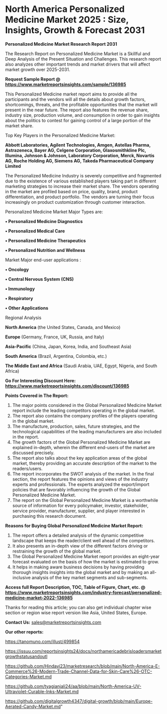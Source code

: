 # North America Personalized Medicine Market 2025 : Size, Insights, Growth & Forecast 2031

<strong>Personalized Medicine Market Research Report 2031</strong>

The Research Report on Personalized Medicine Market is a Skillful and Deep Analysis of the Present Situation and Challenges. This research report also analyzes other important trends and market drivers that will affect market growth over 2025-2031.

<strong>Request Sample Report @ <a href=https://www.marketreportsinsights.com/sample/136985>https://www.marketreportsinsights.com/sample/136985</a></strong>

This Personalized Medicine market report aims to provide all the participants and the vendors will all the details about growth factors, shortcomings, threats, and the profitable opportunities that the market will present in the near future. The report also features the revenue share, industry size, production volume, and consumption in order to gain insights about the politics to contest for gaining control of a large portion of the market share.

Top Key Players in the Personalized Medicine Market:

<strong>Abbott Laboratories, Agilent Technologies, Amgen, Astellas Pharma, Astrazeneca, Bayer AG, Celgene Corporation, Glaxosmithkline Plc, Illumina, Johnson & Johnson, Laboratory Corporation, Merck, Novartis AG, Roche Holding AG, Siemens AG, Takeda Pharmaceutical Company Limited</strong>

The Personalized Medicine Industry is severely competitive and fragmented due to the existence of various established players taking part in different marketing strategies to increase their market share. The vendors operating in the market are profiled based on price, quality, brand, product differentiation, and product portfolio. The vendors are turning their focus increasingly on product customization through customer interaction.

Personalized Medicine Market Major Types are:

<strong>• Personalized Medicine Diagnostics

• Personalized Medical Care

• Personalized Medicine Therapeutics

• Personalized Nutrition and Wellness</strong>

Market Major end-user applications :

<strong>• Oncology

• Central Nervous System (CNS)

• Immunology

• Respiratory

• Other Applications</strong>

Regional Analysis

</u><strong><b>North America</b></strong> (the United States, Canada, and Mexico)

<strong><b>Europe </b></strong>(Germany, France, UK, Russia, and Italy)

<strong><b>Asia-Pacific</b></strong> (China, Japan, Korea, India, and Southeast Asia)

<strong><b>South America</b></strong> (Brazil, Argentina, Colombia, etc.)

<strong><b>The Middle East and Africa</b></strong> (Saudi Arabia, UAE, Egypt, Nigeria, and South Africa)

<strong>Go For Interesting Discount Here: <a href=https://www.marketreportsinsights.com/discount/136985>https://www.marketreportsinsights.com/discount/136985</a></strong>

<strong>Points Covered in The Report:</strong>
<ol>
  <li>The major points considered in the Global Personalized Medicine Market report include the leading competitors operating in the global market.</li>
  <li>The report also contains the company profiles of the players operating in the global market.</li>
  <li>The manufacture, production, sales, future strategies, and the technological capabilities of the leading manufacturers are also included in the report.</li>
  <li>The growth factors of the Global Personalized Medicine Market are explained in-depth, wherein the different end-users of the market are discussed precisely.</li>
  <li>The report also talks about the key application areas of the global market, thereby providing an accurate description of the market to the readers/users.</li>
  <li>The report incorporates the SWOT analysis of the market. In the final section, the report features the opinions and views of the industry experts and professionals. The experts analyzed the export/import policies that are favorably influencing the growth of the Global Personalized Medicine Market.</li>
  <li>The report on the Global Personalized Medicine Market is a worthwhile source of information for every policymaker, investor, stakeholder, service provider, manufacturer, supplier, and player interested in purchasing this research document.</li>
</ol>
<strong>Reasons for Buying Global Personalized Medicine Market Report:</strong>

<ol>
  <li>The report offers a detailed analysis of the dynamic competitive landscape that keeps the reader/client well ahead of the competitors.</li>
  <li>It also presents an in-depth view of the different factors driving or restraining the growth of the global market.</li>
  <li>The Global Personalized Medicine Market report provides an eight-year forecast evaluated on the basis of how the market is estimated to grow.</li>
  <li>It helps in making aware business decisions by having providing thorough insights insights into the global market and by making an all-inclusive analysis of the key market segments and sub-segments.</li>
</ol>
<strong>Access full Report Description, TOC, Table of Figure, Chart, etc. @ <a href=https://www.marketreportsinsights.com/industry-forecast/personalized-medicine-market-2022-136985>https://www.marketreportsinsights.com/industry-forecast/personalized-medicine-market-2022-136985</a></strong>


Thanks for reading this article; you can also get individual chapter wise section or region wise report version like Asia, United States, Europe.

<strong>Contact Us:</strong>
sales@marketreportsinsights.com

<strong>Our other reports:</strong>

<a href=https://tanomuno.com/illust/499854>https://tanomuno.com/illust/499854</a>

<a href=https://issuu.com/reportsinsights24/docs/northamericadebrisloadersmarketgrowthstatusandoutl>https://issuu.com/reportsinsights24/docs/northamericadebrisloadersmarketgrowthstatusandoutl</a>

<a href=https://github.com/Hindavi23/marketresearch/blob/main/North-America-E-Commerce%26-Modern-Trade-Channel-Data-for-Skin-Care%26-OTC-Categories-Market.md>https://github.com/Hindavi23/marketresearch/blob/main/North-America-E-Commerce%26-Modern-Trade-Channel-Data-for-Skin-Care%26-OTC-Categories-Market.md</a>

<a href=https://github.com/tyagianjali24/aa/blob/main/North-America-UV-Ultraviolet-Curable-Inks-Market.md>https://github.com/tyagianjali24/aa/blob/main/North-America-UV-Ultraviolet-Curable-Inks-Market.md</a>

<a href=https://github.com/digitalgrowth4347/digital-growth/blob/main/Europe-Aerated-Candy-Market.md>https://github.com/digitalgrowth4347/digital-growth/blob/main/Europe-Aerated-Candy-Market.md</a>"
